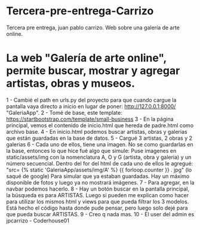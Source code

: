 # Tercera-pre-entrega-Carrizo
Tercera pre entrega, juan pablo carrizo. Web sobre una galería de arte online.

# La web "Galería de arte online", permite buscar, mostrar y agregar artistas, obras y museos.
1 - Cambié el path en urls.py del proyecto para que cuando cargue la pantalla vaya directo a inicio en lugar de poner:
    http://127.0.0.1:8000/ "GaleriaApp". 
2 - Tomé de base, este template: https://startbootstrap.com/template/small-business
3 - En la página principal, vemos el contenido de inicio.html que hereda de padre.html como archivo base.
4 - En inicio.html podemos buscar artistas, obras y galerias que están guardadas en la base de datos.
5 - Cargué 3 artistas, 2 obras y 2 galerias
6 - Cada uno de ellos, tiene una imagen. No se como guardarlas en la base, entonces lo que hice fué algo que simule:
    Puse imagenes en static/assets/img con la nomenclatura A, O y G (artista, obra y galeria) y un número secuencial.
    Dentro del for del html de cada uno de ellos le agregué:
    "src= {% static 'GaleriaApp/assets/img/A' %} {{ forloop.counter }} . jpg" 
    (lo saqué de google)
    Para simular que ya estaban guardadas. Hay un máximo disponible de fotos y luego ya no mostrará imágenes.
7 - Para agregar, en la navbar podemos hacerlo.
8 - Hay un botón buscar en la pantalla principal, la búsqueda es para ARTISTAS. 
    Luego si pueden me explican como hacer para utilizar los mismos html y views para que pueda filtrar los 3 modelos.
    Está hecho el código hasta donde pude pensar, pero luego solo dejé para que pueda buscar ARTISTAS.
9 - Creo q nada mas.
10 - El user del admin es jpcarrizo - Coderhouse01
